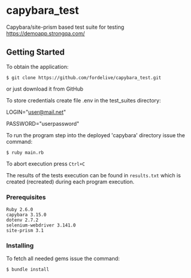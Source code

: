 # capybara_test

Capybara/site-prism based test suite for testing https://demoapp.strongqa.com/

## Getting Started

To obtain the application:

`$ git clone https://github.com/fordelive/capybara_test.git`

or just download it from GitHub

To store credentials create file .env in the test_suites directory:

LOGIN="user@mail.net"

PASSWORD="userpassword"

To run the program step into the deployed 'capybara' directory issue the command:

`$ ruby main.rb`

To abort execution press `Ctrl+C`

The results of the tests execution can be found in `results.txt` which is created (recreated) during each program execution.


### Prerequisites

```
Ruby 2.6.0
capybara 3.15.0
dotenv 2.7.2
selenium-webdriver 3.141.0
site-prism 3.1
```

### Installing

To fetch all needed gems issue the command:

`$ bundle install`